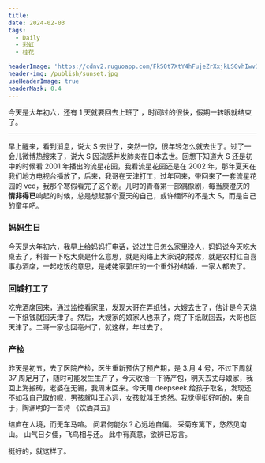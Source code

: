 ```yaml
---
title: 
date: 2024-02-03
tags:
  - Daily
  - 彩虹
  - 桂花

headerImage: 'https://cdnv2.ruguoapp.com/FkS0t7XtY4hFujeZrXxjkLSGvhIwv3.jpg'
header-img: /publish/sunset.jpg
useHeaderImage: true
headerMask: 0.4
---
```


今天是大年初六，还有 1 天就要回去上班了 ，时间过的很快，假期一转眼就结束了。

---

早上醒来，看到消息，说大 S 去世了，突然一惊，很年轻怎么就去世了。过了一会儿微博热搜来了，说大 S 因流感并发肺炎在日本去世。回想下知道大 S 还是初中的时候看 2001 年播出的流星花园，我看流星花园还是在 2002 年，那年夏天在我们地方电视台播放了，后来，我哥在天津打工，过年回来，带回来了一套流星花园的 vcd，我那个寒假看完了这个剧。儿时的青春第一部偶像剧，每当庾澄庆的**情非得已**响起的时候，总是想起那个夏天的自己，或许缅怀的不是大 S，而是自己的童年吧。

### 妈妈生日

今天是大年初六，我早上给妈妈打电话，说过生日怎么家里没人，妈妈说今天吃大桌去了，科普一下吃大桌是什么意思，就是网络上大家说的搂席，就是农村红白喜事办酒席，一起吃饭的意思，是姥姥家郭庄的一个重外孙结婚，一家人都去了。

### 回城打工了

吃完酒席回来，通过监控看家里，发现大哥在弄纸钱，大嫂去世了，估计是今天烧一下纸钱就回天津了。然后，大嫂家的娘家人也来了，烧了下纸就回去，大哥也回天津了。二哥一家也回亳州了，就这样，年过去了。

### 产检

昨天是初五，去了医院产检，医生重新预估了预产期，是 3.月 4 号，不过下周就 37 周足月了，随时可能发生生产了，今天收拾一下待产包，明天去丈母娘家，我回上海搬砖，老婆在无锡，我周末回来。今天用 deepseek 给孩子取名，发现还不如我自己取的呢，男孩就叫王心远，女孩就叫王悠然。我觉得挺好听的，来自于，陶渊明的一首诗 《饮酒其五》

结庐在人境，而无车马喧。
问君何能尔？心远地自偏。
采菊东篱下，悠然见南山。
山气日夕佳，飞鸟相与还。
此中有真意，欲辨已忘言。

挺好的，就这样了。





